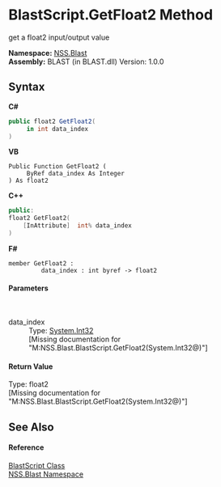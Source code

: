 # BlastScript.GetFloat2 Method 
 

get a float2 input/output value

**Namespace:**&nbsp;<a href="88b55311-4a89-0894-e27a-e157e443c7f7.md">NSS.Blast</a><br />**Assembly:**&nbsp;BLAST (in BLAST.dll) Version: 1.0.0

## Syntax

**C#**<br />
``` C#
public float2 GetFloat2(
	 in int data_index
)
```

**VB**<br />
``` VB
Public Function GetFloat2 ( 
	 ByRef data_index As Integer
) As float2
```

**C++**<br />
``` C++
public:
float2 GetFloat2(
	[InAttribute]  int% data_index
)
```

**F#**<br />
``` F#
member GetFloat2 : 
         data_index : int byref -> float2 

```


#### Parameters
&nbsp;<dl><dt>data_index</dt><dd>Type: <a href="https://docs.microsoft.com/dotnet/api/system.int32" target="_blank" rel="noopener noreferrer">System.Int32</a><br />\[Missing <param name="data_index"/> documentation for "M:NSS.Blast.BlastScript.GetFloat2(System.Int32@)"\]</dd></dl>

#### Return Value
Type: float2<br />\[Missing <returns> documentation for "M:NSS.Blast.BlastScript.GetFloat2(System.Int32@)"\]

## See Also


#### Reference
<a href="701ebde6-515e-1fd5-a11a-526716112a12.md">BlastScript Class</a><br /><a href="88b55311-4a89-0894-e27a-e157e443c7f7.md">NSS.Blast Namespace</a><br />